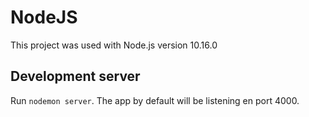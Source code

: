 # NodeJS

This project was used with Node.js version 10.16.0

## Development server

Run `nodemon server`. The app by default will be listening en port 4000.

